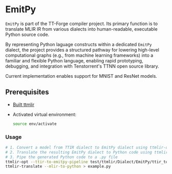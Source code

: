 # EmitPy 

`EmitPy` is part of the TT-Forge compiler project. Its primary function is to translate MLIR IR from various dialects into human-readable, executable Python source code.

By representing Python laguage constructs within a dedicated `EmitPy` dialect, the project provides a structured pathway for lowering high-level computational graphs (e.g., from machine learning frameworks) into a familiar and flexible Python language, enabling rapid prototyping, debugging, and integration with Tenstorrent's TTNN open source library.

Current implementation enables support for MNIST and ResNet models.

## Prerequisites

* [Built ttmlir](./getting-started.md)

* Activated virtual environment:

  ```bash
  source env/activate
  ```

### Usage

```bash
# 1. Convert a model from TTIR dialect to EmitPy dialect using ttmlir-opt
# 2. Translate the resulting EmitPy dialect to Python code using ttmlir-translate
# 3. Pipe the generated Python code to a .py file
ttmlir-opt --ttir-to-emitpy-pipeline test/ttmlir/Dialect/EmitPy/ttir_to_emitpy_pipeline_sanity.mlir | \
ttmlir-translate --mlir-to-python > example.py

